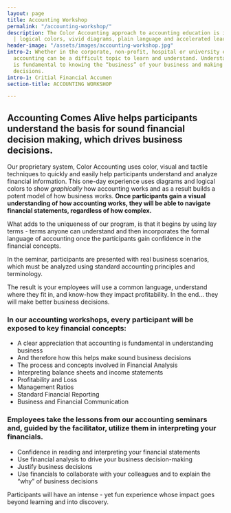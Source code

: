 ```yaml
---
layout: page
title: Accounting Workshop
permalink: "/accounting-workshop/"
description: The Color Accounting approach to accounting education is interactive
  | logical colors, vivid diagrams, plain language and accelerated learning techniques.
header-image: "/assets/images/accounting-workshop.jpg"
intro-2: Whether in the corporate, non-profit, hospital or university environment,
  accounting can be a difficult topic to learn and understand. Understanding accounting
  is fundamental to knowing the “business” of your business and making sound business
  decisions.
intro-1: Critial Financial Accumen
section-title: ACCOUNTING WORKSHOP

---
```

## Accounting Comes Alive helps participants understand the basis for sound financial decision making, which drives business decisions.

Our proprietary system, Color Accounting uses color, visual and tactile techniques to quickly and easily help participants understand and analyze financial information. This one-day experience uses diagrams and logical colors to show _graphically_ how accounting works and as a result builds a potent model of how business works. **Once participants gain a visual understanding of how accounting works, they will be able to navigate financial statements, regardless of how complex.**

What adds to the uniqueness of our program, is that it begins by using lay terms - terms anyone can understand and then incorporates the formal language of accounting once the participants gain confidence in the financial concepts.

In the seminar, participants are presented with real business scenarios, which must be analyzed using standard accounting principles and terminology.

The result is your employees will use a common language, understand where they fit in, and know-how they impact profitability. In the end... they will make better business decisions.

### In our accounting workshops, every participant will be exposed to key financial concepts:

* A clear appreciation that accounting is fundamental in understanding business
* And therefore how this helps make sound business decisions
* The process and concepts involved in Financial Analysis
* Interpreting balance sheets and income statements
* Profitability and Loss
* Management Ratios
* Standard Financial Reporting
* Business and Financial Communication

### Employees take the lessons from our accounting seminars and, guided by the facilitator, utilize them in interpreting your financials.

* Confidence in reading and interpreting your financial statements
* Use financial analysis to drive your business decision-making
* Justify business decisions
* Use financials to collaborate with your colleagues and to explain the “why” of  business decisions

Participants will have an intense - yet fun experience whose impact goes beyond learning and into discovery.